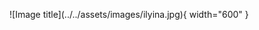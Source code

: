 <figure markdown="span">
  ![Image title](../../assets/images/ilyina.jpg){ width="600" }
  <figcaption></figcaption>
</figure>